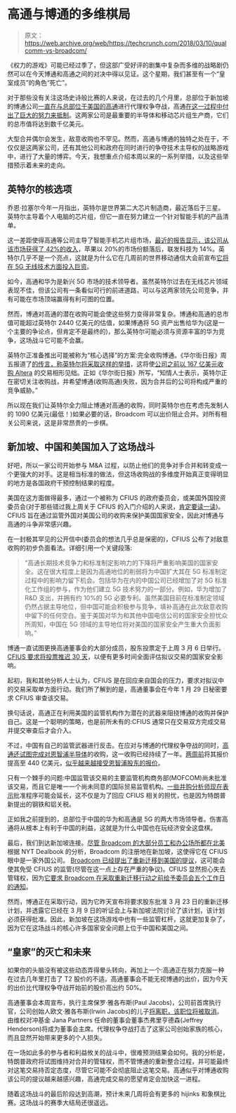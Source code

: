 # 高通与博通的多维棋局

> 原文：<https://web.archive.org/web/https://techcrunch.com/2018/03/10/qualcomm-vs-broadcom/>

《权力的游戏》可能已经过季了，但这部广受好评的剧集中复杂而多维的战略剧仍然可以在今天博通和高通之间的对决中得以见证。这个星期，我们甚至有一个“皇室成员”的角色“死亡”。

对于那些没有关注这场史诗般比赛的人来说，在过去的几个月里，总部位于新加坡的博通公司[一直在与总部位于美国的高通](https://web.archive.org/web/20221006054645/https://techcrunch.com/2017/12/04/broadcom-piles-fresh-pressure-on-qualcomm-to-talk-takeover/)进行代理权争夺战，高通[在这一过程中付出了巨大的努力来抵制](https://web.archive.org/web/20221006054645/https://techcrunch.com/2018/02/08/qualcomm-rejects-broadcoms-121-billion-bid/)。这两家公司是最重要的半导体和移动芯片组生产商，它们的总市值将达到数千亿美元。

大型合并偶尔会发生，敌意收购也不罕见。然而，高通与博通的独特之处在于，不仅仅是这两家公司，还有其他公司和政府在同时进行的争夺技术主导权的战略游戏中，进行了大量的博弈。今天，我想重点介绍本周以来的一系列举措，以及这些举措预示着未来的走向。

## 英特尔的核选项

乔恩·拉塞尔今年一月指出，英特尔是世界第二大芯片制造商，最近落后于三星。英特尔主导着个人电脑的芯片组，但它一直在努力建立一个针对智能手机的产品清单。

这一差距使得高通等公司主导了智能手机芯片组市场，[最近的报告显示，该公司从该市场获得了 42%的收入](https://web.archive.org/web/20221006054645/https://www.phonearena.com/news/Qualcomm-had-the-highest-share-of-the-smartphone-SoC-market-during-Q3-2017-followed-by-Apple_id101167)，苹果以 20%的市场份额落后，联发科技为 14%。英特尔几乎不是一个亮点，这就是为什么它在几周前的世界移动通信大会前宣布[它将在 5G 无线技术方面投入巨资](https://web.archive.org/web/20221006054645/https://techcrunch.com/2018/02/22/intel-lays-out-its-5g-plans-ahead-of-mobile-world-congress/)。

如今，高通和华为是新兴 5G 市场的技术领导者。虽然英特尔过去在无线芯片领域表现不佳，但该公司有一条看似可行的前进道路，可以与这两家领先公司竞争，并有可能在市场顶端赢得有利可图的位置。

然而，博通对高通的潜在收购可能会使这些努力变得非常复杂。博通和高通的总市值可能超过英特尔 2440 亿美元的估值，如果博通将 5G 资产出售给华为(这是一个主要的争论点，但肯定不是最终的)，那么英特尔可能必须与资源丰富的华为竞争，这场战斗它可能不会赢。

英特尔正准备推出可能被称为“核心选择”的方案:完全收购博通。《华尔街日报》周五报道了[的传言，称英特尔将采取这样的举措](https://web.archive.org/web/20221006054645/https://www.wsj.com/articles/intel-considers-possible-bid-for-broadcom-1520633986)，这将使[公司之前以 167 亿美元收购 Altera](https://web.archive.org/web/20221006054645/https://techcrunch.com/2015/06/01/intel-altera-deal-marks-second-big-chip-companymerger-in-less-than-a-week/) 的交易相形见绌。正如《华尔街日报》所写，“知情人士表示，英特尔正在密切关注收购战，并希望博通(收购高通)失败，因为合并后的公司将构成严重的竞争威胁。”

所以现在我们让英特尔全力阻止博通对高通的收购，同时英特尔也在考虑先发制人的 1090 亿美元(最低！)如果必要的话，Broadcom 可以出价阻止合并。对所有相关公司来说，这是非常昂贵的一步棋。

## 新加坡、中国和美国加入了这场战斗

好吧，所以一家公司开始参与 M&A 过程，以防止他们的竞争对手合并和转变成一个更强大的对手。这是相当标准的做法，但这场收购战的多维度开始真正变得明显的地方是各国政府干预控制结果的程度。

美国在这方面做得最多，通过一个被称为 CFIUS 的政府委员会，或美国外国投资委员会(对于那些错过我上周关于 CFIUS 的入门介绍的人来说，[肯定要读一读](https://web.archive.org/web/20221006054645/https://techcrunch.com/2018/03/04/wtf-is-cfius/))。CFIUS 旨在通过监管外国对美国公司的收购来保护美国国家安全，因此对博通与高通的斗争非常感兴趣。

在一封极其罕见的公开信中(委员会的想法几乎总是保密的)，CFIUS 公布了对敌意收购的初步负面看法。详细引用一个关键段落:

> “高通长期技术竞争力和标准制定影响力的下降将严重影响美国的国家安全。这在很大程度上是因为高通地位的削弱将为中国扩大其在 5G 标准制定过程中的影响力留下机会。包括华为在内的中国公司已经增加了对 5G 标准化工作组的参与，作为他们建立 5G 技术努力的一部分。例如，华为增加了 R&D 支出，并拥有约 10%的 5G 必要专利。虽然美国目前在标准制定领域仍然占据主导地位，但中国可能会积极参与竞争，填补高通在此次敌意收购中留下的任何空白。鉴于美国对华为和其他中国电信公司的国家安全担忧众所周知，中国在 5G 领域的主导地位将对美国的国家安全产生重大负面影响。”

博通一直试图更换高通董事会的大部分成员，股东投票定于上周 3 月 6 日举行。 [CFIUS 要求将投票推迟 30 天](https://web.archive.org/web/20221006054645/https://www.reuters.com/article/us-qualcomm-m-a-broadcom/u-s-security-panel-deals-major-blow-to-broadcoms-bid-for-qualcomm-idUSKBN1GH18K)，以便有更多时间全面评估拟议交易的国家安全影响。

起初，我和其他分析人士认为，CFIUS 是在回应来自国会的压力，要求对拟议中的交易采取单方面行动。我们所了解到的是，高通董事会在今年 1 月 29 日秘密要求 CFIUS 审查该交易。

换句话说，高通正在利用美国的监管机构作为潜在的武器来阻挠博通的收购并保护自己。这是一个聪明的策略，也是前所未有的:CFIUS 通常只在交易双方完成交易并提交审查后才会介入。

不过，中国有自己的监管武器进行反击。在应对与博通的代理权争夺战的同时，[高通还试图完成对恩智浦半导体](https://web.archive.org/web/20221006054645/https://techcrunch.com/2018/02/20/qualcomm-now-plans-to-close-the-nxp-acquisition-for-44-billion-as-quickly-as-possible/)的收购，这一收购已经持续了一年。[两周前](https://web.archive.org/web/20221006054645/https://techcrunch.com/2018/02/20/qualcomm-now-plans-to-close-the-nxp-acquisition-for-44-billion-as-quickly-as-possible/)将其报价提高至 440 亿美元，[似乎越来越接受恩智浦股东的报价](https://web.archive.org/web/20221006054645/https://www.fool.com/investing/2018/03/09/qualcomms-nxp-semiconductors-offer-finally-looks-l.aspx)。

只有一个棘手的问题:中国监管该交易的主要监管机构商务部(MOFCOM)尚未批准该交易，而且它是唯一一个尚未同意的国际贸易监管机构。[一些并购分析师现在表示](https://web.archive.org/web/20221006054645/https://www.barrons.com/articles/qualcomm-v-broadcom-what-does-china-want-from-them-1520287527)批准程序可能会延长，这不仅是为了回应 CFIUS 相关的担忧，也是因为特朗普新提出的钢铁和铝关税。

正如我之前提到的，总部位于中国的华为和高通是 5G 的两大市场领导者。伤害高通将从根本上有利于中国的利益，这就是为什么中国也在玩经济安全这盘棋。

最后，我们到达新加坡连接。[尽管 Broadcom 的大部分员工和办公场所都在北美](https://web.archive.org/web/20221006054645/https://www.nytimes.com/2018/03/07/business/dealbook/gary-cohn-leaving.html)根据 NYT Dealbook 的分析，Broadcom 的注册地在新加坡，这使得它在 CFIUS 眼中是一家外国公司。 [Broadcom 已经提出了重新迁移到美国的提议](https://web.archive.org/web/20221006054645/https://www.reuters.com/article/us-broadcom-trump-usa/broadcom-redomiciling-to-u-s-from-singapore-idUSKBN1D22CO)，这可能会使其免受 CFIUS 的监管(尽管在这一点上存在严重的争议)。CFIUS 显然担心失去管辖权，因为[它要求 Broadcom 在采取重新迁移行动之前给予委员会五个工作日的通知](https://web.archive.org/web/20221006054645/https://www.reuters.com/article/us-qualcomm-m-a-broadcom-exclusive/u-s-has-ordered-broadcom-to-give-notice-of-steps-to-redomicile-idUSKCN1GL2X8)。

然而，博通正在采取行动，因为它昨天宣布将要求股东批准 3 月 23 日的重新迁移计划，并透露它已经在 3 月 9 日的听证会上与新加坡法院讨论了该计划，该计划必须获得批准。因此，新加坡在这场游戏中也有一些监管杠杆，这就更加复杂了，因为它在这场战斗的核心许多国家安全问题上位于中国和美国之间。

## “皇家”的灭亡和未来

如果你的头脑没有被这些动态弄得晕头转向，再加上一个:高通正在努力克服一种在过去几年里打击了 T2 股价的不适。高通董事会不能无视博通的出价，因为今天的出价比代理权争夺战开始前的股价高出约 50%。

高通董事会本周宣布，执行主席保罗·雅各布斯(Paul Jacobs)，公司前首席执行官，公司创始人欧文·雅各布斯(Irwin Jacobs)的儿子[将离职，该职位将被取消](https://web.archive.org/web/20221006054645/http://www.latimes.com/business/technology/la-fi-qualcomm-jacobs-20180309-story.html)。由维权对冲基金 Jana Partners 任命的董事会董事杰弗里亨德森(Jeffrey Henderson)将成为董事会主席。代理权争夺战打击了这家公司创始家族的核心，而且显然开始带来更多的个人损失。

在一场如此多的参与者和利益攸关的战斗中，很难预测结果会如何。我的分析是，特朗普政府将试图维持对合并的管辖权，而不管博通的重新整合过程，并可能最终对这笔交易持否定态度，尽管它可能不会彻底阻止这笔交易。高通似乎对博通收购该公司的提议越来越感兴趣，高通完成交易的愿望肯定会加快这一进程。

随着这场战斗的最后阶段达到高潮，预计未来几周将会有更多的 hijinks 和象棋比赛。这场战斗的赛季大结局还很遥远。